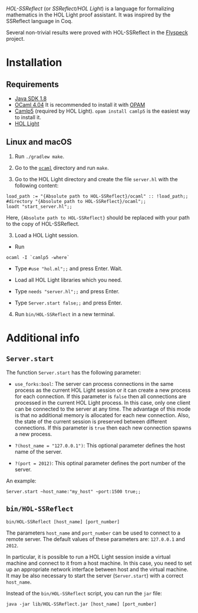 *HOL-SSReflect* (or *SSReflect/HOL Light*) is a language for formalizing mathematics 
in the HOL Light proof assistant. It was inspired by the SSReflect language in Coq.

Several non-trivial results were proved with HOL-SSReflect in the 
[Flyspeck](https://github.com/flyspeck/flyspeck) project.

# Installation

## Requirements

 - [Java SDK 1.8](http://www.oracle.com/technetwork/java/javase/downloads/index.html)
 - [OCaml 4.04](http://ocaml.org/docs/install.html)
   It is recommended to install it with [OPAM](https://opam.ocaml.org/)
 - [Camlp5](https://camlp5.github.io/) (required by HOL Light). 
   `opam install camlp5` is the easiest way to install it.
 - [HOL Light](https://github.com/jrh13/hol-light)

## Linux and macOS

1) Run `./gradlew make`.

1) Go to the [`ocaml`](ocaml) directory and run `make`.

2) Go to the HOL Light directory and create the file `server.hl` with the following content:
```
load_path := "{Absolute path to HOL-SSReflect}/ocaml" :: !load_path;;
#directory "{Absolute path to HOL-SSReflect}/ocaml";;
loadt "start_server.hl";;
```
Here, `{Absolute path to HOL-SSReflect}` should be replaced with your path to the
copy of HOL-SSReflect.

3) Load a HOL Light session.

 - Run
 ```
 ocaml -I `camlp5 -where`
 ```

- Type `#use "hol.ml";;` and press Enter. Wait.

- Load all HOL Light libraries which you need.

- Type `needs "server.hl";;` and press Enter.

- Type `Server.start false;;` and press Enter.
 
4) Run `bin/HOL-SSReflect` in a new terminal.

# Additional info

## `Server.start`

The function `Server.start` has the following parameter:
 
- `use_forks:bool`: The server can process connections in the same process 
as the current HOL Light session or it can create a new process for each connection.
If this parameter is `false` then all connections are processed in the current HOL Light
process. In this case, only one client can be connected to the server at any time. The advantage
of this mode is that no additional memory is allocated for each new connection. Also,
the state of the current session is preserved between different connections.
If this parameter is `true` then each new connection spawns a new process.

- `?(host_name = "127.0.0.1")`: This optional parameter defines the host name of the server.

- `?(port = 2012)`: This optinal parameter defines the port number of the server.

An example:
```
Server.start ~host_name:"my_host" ~port:1500 true;;
```

## `bin/HOL-SSReflect`

```
bin/HOL-SSReflect [host_name] [port_number]
```

The parameters `host_name` and `port_number` can be used to connect to a remote server. 
The default values of these parameters are: `127.0.0.1` and `2012`.

In particular, it is possible to run a HOL Light session inside a virtual machine and connect
to it from a host machine. In this case, you need to set up an appropriate network interface
between host and the virtual machine. It may be also necessary to start the server 
(`Server.start`) with a correct `host_name`.

Instead of the `bin/HOL-SSReflect` script, you can run the `jar` file:
```
java -jar lib/HOL-SSReflect.jar [host_name] [port_number]
```
